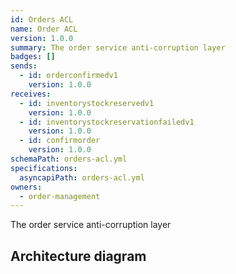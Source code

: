 ```yaml
---
id: Orders ACL
name: Order ACL
version: 1.0.0
summary: The order service anti-corruption layer
badges: []
sends:
  - id: orderconfirmedv1
    version: 1.0.0
receives:
  - id: inventorystockreservedv1
    version: 1.0.0
  - id: inventorystockreservationfailedv1
    version: 1.0.0
  - id: confirmorder
    version: 1.0.0
schemaPath: orders-acl.yml
specifications:
  asyncapiPath: orders-acl.yml
owners:
  - order-management
---
```

The order service anti-corruption layer  

## Architecture diagram
<NodeGraph />
